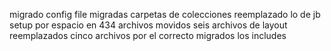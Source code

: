 migrado config file
migradas carpetas de colecciones
reemplazado lo de jb setup por espacio en 434 archivos
movidos seis archivos de layout
reemplazados cinco archivos por el correcto
migrados los includes
